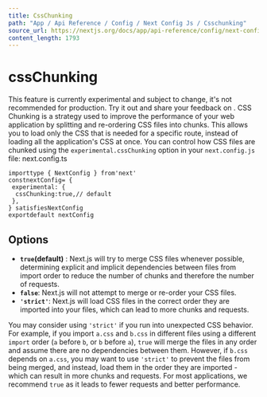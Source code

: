 ```yaml
---
title: CssChunking
path: "App / Api Reference / Config / Next Config Js / Csschunking"
source_url: https://nextjs.org/docs/app/api-reference/config/next-config-js/cssChunking
content_length: 1793
---
```


# cssChunking
This feature is currently experimental and subject to change, it's not recommended for production. Try it out and share your feedback on .
CSS Chunking is a strategy used to improve the performance of your web application by splitting and re-ordering CSS files into chunks. This allows you to load only the CSS that is needed for a specific route, instead of loading all the application's CSS at once.
You can control how CSS files are chunked using the `experimental.cssChunking` option in your `next.config.js` file:
next.config.ts
```
importtype { NextConfig } from'next'
constnextConfig= {
 experimental: {
  cssChunking:true,// default
 },
} satisfiesNextConfig
exportdefault nextConfig
```

## Options
  * **`true`(default)** : Next.js will try to merge CSS files whenever possible, determining explicit and implicit dependencies between files from import order to reduce the number of chunks and therefore the number of requests.
  * **`false`**: Next.js will not attempt to merge or re-order your CSS files.
  * **`'strict'`**: Next.js will load CSS files in the correct order they are imported into your files, which can lead to more chunks and requests.


You may consider using `'strict'` if you run into unexpected CSS behavior. For example, if you import `a.css` and `b.css` in different files using a different `import` order (`a` before `b`, or `b` before `a`), `true` will merge the files in any order and assume there are no dependencies between them. However, if `b.css` depends on `a.css`, you may want to use `'strict'` to prevent the files from being merged, and instead, load them in the order they are imported - which can result in more chunks and requests.
For most applications, we recommend `true` as it leads to fewer requests and better performance.
